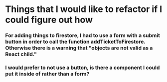 # Things that I would like to refactor if I could figure out how

### For adding things to firestore, I had to use a form with a submit button in order to call the function addTicketToFirestore.  Otherwise there is a warning that "objects are not valid as a React child."

### I would prefer to not use a button, is there a component I could put it inside of rather than a form?